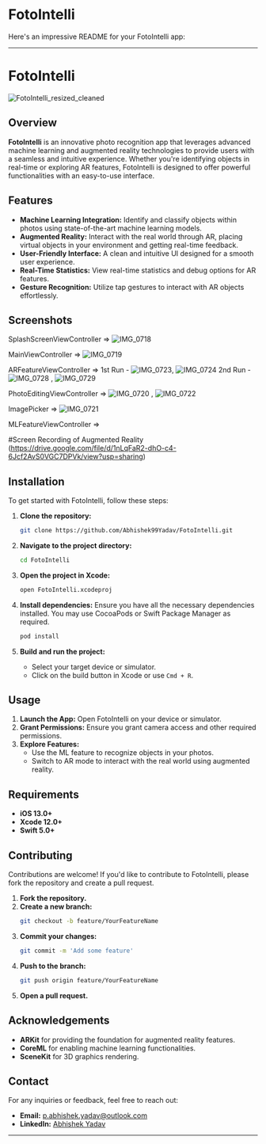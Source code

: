 # FotoIntelli

Here's an impressive README for your FotoIntelli app:

---

# FotoIntelli

![FotoIntelli_resized_cleaned](https://github.com/Abhishek99Yadav/FotoIntelli/assets/51439678/9854aaca-2d42-491f-bb2f-b425ed93a128)


## Overview

**FotoIntelli** is an innovative photo recognition app that leverages advanced machine learning and augmented reality technologies to provide users with a seamless and intuitive experience. Whether you're identifying objects in real-time or exploring AR features, FotoIntelli is designed to offer powerful functionalities with an easy-to-use interface.

## Features

- **Machine Learning Integration:** Identify and classify objects within photos using state-of-the-art machine learning models.
- **Augmented Reality:** Interact with the real world through AR, placing virtual objects in your environment and getting real-time feedback.
- **User-Friendly Interface:** A clean and intuitive UI designed for a smooth user experience.
- **Real-Time Statistics:** View real-time statistics and debug options for AR features.
- **Gesture Recognition:** Utilize tap gestures to interact with AR objects effortlessly.

## Screenshots

SplashScreenViewController => ![IMG_0718](https://github.com/Abhishek99Yadav/FotoIntelli/assets/51439678/9ef7752f-0bb0-4f43-ac10-a021e1a00f3d)

MainViewController => ![IMG_0719](https://github.com/Abhishek99Yadav/FotoIntelli/assets/51439678/7894f184-13a8-464f-a4a5-3680d7fc8e9a)

ARFeatureViewController => 1st Run - ![IMG_0723](https://github.com/Abhishek99Yadav/FotoIntelli/assets/51439678/05147ef7-fba0-4fd5-bc92-13f092a3459b), ![IMG_0724](https://github.com/Abhishek99Yadav/FotoIntelli/assets/51439678/fc0c93b4-fdf7-45c0-842e-959dc6367cbd) 
2nd Run - ![IMG_0728](https://github.com/Abhishek99Yadav/FotoIntelli/assets/51439678/0cb2bf75-7d1c-4f3f-be9f-31f845575a45) , ![IMG_0729](https://github.com/Abhishek99Yadav/FotoIntelli/assets/51439678/885e74ad-345b-4165-98c6-6a42b0f52243)


PhotoEditingViewController => ![IMG_0720](https://github.com/Abhishek99Yadav/FotoIntelli/assets/51439678/1c134149-3608-4be2-8e64-4040356fe038) , ![IMG_0722](https://github.com/Abhishek99Yadav/FotoIntelli/assets/51439678/388dd264-0fd0-444c-8b8e-8b63c3623046)

ImagePicker => ![IMG_0721](https://github.com/Abhishek99Yadav/FotoIntelli/assets/51439678/935fc797-acae-4025-a67c-986bde1a7591)

MLFeatureViewController => 


#Screen Recording of Augmented Reality 
(https://drive.google.com/file/d/1nLqFaR2-dhO-c4-6Jcf2AvS0VGC7DPVk/view?usp=sharing)



## Installation

To get started with FotoIntelli, follow these steps:

1. **Clone the repository:**
   ```sh
   git clone https://github.com/Abhishek99Yadav/FotoIntelli.git
   ```
2. **Navigate to the project directory:**
   ```sh
   cd FotoIntelli
   ```
3. **Open the project in Xcode:**
   ```sh
   open FotoIntelli.xcodeproj
   ```
4. **Install dependencies:**
   Ensure you have all the necessary dependencies installed. You may use CocoaPods or Swift Package Manager as required.
   
   ```sh
   pod install
   ```

5. **Build and run the project:**
   - Select your target device or simulator.
   - Click on the build button in Xcode or use `Cmd + R`.

## Usage

1. **Launch the App:**
   Open FotoIntelli on your device or simulator.
2. **Grant Permissions:**
   Ensure you grant camera access and other required permissions.
3. **Explore Features:**
   - Use the ML feature to recognize objects in your photos.
   - Switch to AR mode to interact with the real world using augmented reality.

## Requirements

- **iOS 13.0+**
- **Xcode 12.0+**
- **Swift 5.0+**

## Contributing

Contributions are welcome! If you'd like to contribute to FotoIntelli, please fork the repository and create a pull request.

1. **Fork the repository.**
2. **Create a new branch:**
   ```sh
   git checkout -b feature/YourFeatureName
   ```
3. **Commit your changes:**
   ```sh
   git commit -m 'Add some feature'
   ```
4. **Push to the branch:**
   ```sh
   git push origin feature/YourFeatureName
   ```
5. **Open a pull request.**


## Acknowledgements

- **ARKit** for providing the foundation for augmented reality features.
- **CoreML** for enabling machine learning functionalities.
- **SceneKit** for 3D graphics rendering.

## Contact

For any inquiries or feedback, feel free to reach out:

- **Email:** [p.abhishek.yadav@outlook.com](mailto:p.abhishek.yadav@outlook.com)
- **LinkedIn:** [Abhishek Yadav](https://www.linkedin.com/in/abhishek-yadav-a6b98417a)

---
